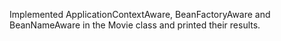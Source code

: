 Implemented ApplicationContextAware, BeanFactoryAware and BeanNameAware in the Movie class and printed their results.
